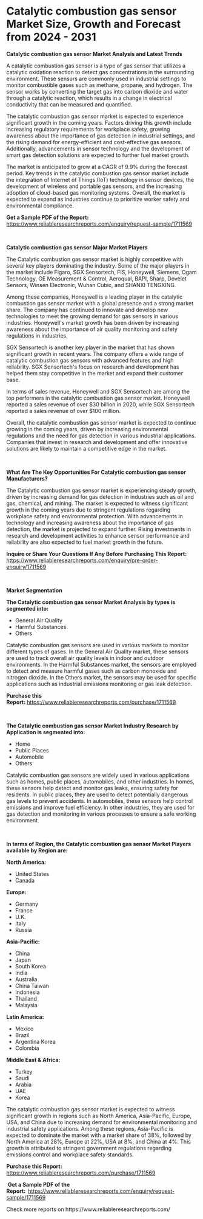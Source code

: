 <p><h1>Catalytic combustion gas sensor Market Size, Growth and Forecast from 2024 - 2031</h1></p><p><strong>Catalytic combustion gas sensor Market Analysis and Latest Trends</strong></p>
<p><p>A catalytic combustion gas sensor is a type of gas sensor that utilizes a catalytic oxidation reaction to detect gas concentrations in the surrounding environment. These sensors are commonly used in industrial settings to monitor combustible gases such as methane, propane, and hydrogen. The sensor works by converting the target gas into carbon dioxide and water through a catalytic reaction, which results in a change in electrical conductivity that can be measured and quantified.</p><p>The catalytic combustion gas sensor market is expected to experience significant growth in the coming years. Factors driving this growth include increasing regulatory requirements for workplace safety, growing awareness about the importance of gas detection in industrial settings, and the rising demand for energy-efficient and cost-effective gas sensors. Additionally, advancements in sensor technology and the development of smart gas detection solutions are expected to further fuel market growth.</p><p>The market is anticipated to grow at a CAGR of 9.9% during the forecast period. Key trends in the catalytic combustion gas sensor market include the integration of Internet of Things (IoT) technology in sensor devices, the development of wireless and portable gas sensors, and the increasing adoption of cloud-based gas monitoring systems. Overall, the market is expected to expand as industries continue to prioritize worker safety and environmental compliance.</p></p>
<p><strong>Get a Sample PDF of the Report:&nbsp;</strong> <a href="https://www.reliableresearchreports.com/enquiry/request-sample/1711569">https://www.reliableresearchreports.com/enquiry/request-sample/1711569</a></p>
<p>&nbsp;</p>
<p><strong>Catalytic combustion gas sensor Major Market Players</strong></p>
<p><p>The Catalytic combustion gas sensor market is highly competitive with several key players dominating the industry. Some of the major players in the market include Figaro, SGX Sensortech, FIS, Honeywell, Siemens, Ogam Technology, GE Measurement & Control, Aeroqual, BAPI, Sharp, Dovelet Sensors, Winsen Electronic, Wuhan Cubic, and SHANXI TENGXING.</p><p>Among these companies, Honeywell is a leading player in the catalytic combustion gas sensor market with a global presence and a strong market share. The company has continued to innovate and develop new technologies to meet the growing demand for gas sensors in various industries. Honeywell's market growth has been driven by increasing awareness about the importance of air quality monitoring and safety regulations in industries.</p><p>SGX Sensortech is another key player in the market that has shown significant growth in recent years. The company offers a wide range of catalytic combustion gas sensors with advanced features and high reliability. SGX Sensortech's focus on research and development has helped them stay competitive in the market and expand their customer base.</p><p>In terms of sales revenue, Honeywell and SGX Sensortech are among the top performers in the catalytic combustion gas sensor market. Honeywell reported a sales revenue of over $30 billion in 2020, while SGX Sensortech reported a sales revenue of over $100 million.</p><p>Overall, the catalytic combustion gas sensor market is expected to continue growing in the coming years, driven by increasing environmental regulations and the need for gas detection in various industrial applications. Companies that invest in research and development and offer innovative solutions are likely to maintain a competitive edge in the market.</p></p>
<p>&nbsp;</p>
<p><strong>What Are The Key Opportunities For Catalytic combustion gas sensor Manufacturers?</strong></p>
<p><p>The Catalytic combustion gas sensor market is experiencing steady growth, driven by increasing demand for gas detection in industries such as oil and gas, chemical, and mining. The market is expected to witness significant growth in the coming years due to stringent regulations regarding workplace safety and environmental protection. With advancements in technology and increasing awareness about the importance of gas detection, the market is projected to expand further. Rising investments in research and development activities to enhance sensor performance and reliability are also expected to fuel market growth in the future.</p></p>
<p><strong>Inquire or Share Your Questions If Any Before Purchasing This Report:</strong> <a href="https://www.reliableresearchreports.com/enquiry/pre-order-enquiry/1711569">https://www.reliableresearchreports.com/enquiry/pre-order-enquiry/1711569</a></p>
<p>&nbsp;</p>
<p><strong>Market Segmentation</strong></p>
<p><strong>The Catalytic combustion gas sensor Market Analysis by types is segmented into:</strong></p>
<p><ul><li>General Air Quality</li><li>Harmful Substances</li><li>Others</li></ul></p>
<p><p>Catalytic combustion gas sensors are used in various markets to monitor different types of gases. In the General Air Quality market, these sensors are used to track overall air quality levels in indoor and outdoor environments. In the Harmful Substances market, the sensors are employed to detect and measure harmful gases such as carbon monoxide and nitrogen dioxide. In the Others market, the sensors may be used for specific applications such as industrial emissions monitoring or gas leak detection.</p></p>
<p><strong>Purchase this Report:&nbsp;</strong><a href="https://www.reliableresearchreports.com/purchase/1711569">https://www.reliableresearchreports.com/purchase/1711569</a></p>
<p>&nbsp;</p>
<p><strong>The Catalytic combustion gas sensor Market Industry Research by Application is segmented into:</strong></p>
<p><ul><li>Home</li><li>Public Places</li><li>Automobile</li><li>Others</li></ul></p>
<p><p>Catalytic combustion gas sensors are widely used in various applications such as homes, public places, automobiles, and other industries. In homes, these sensors help detect and monitor gas leaks, ensuring safety for residents. In public places, they are used to detect potentially dangerous gas levels to prevent accidents. In automobiles, these sensors help control emissions and improve fuel efficiency. In other industries, they are used for gas detection and monitoring in various processes to ensure a safe working environment.</p></p>
<p>&nbsp;</p>
<p><strong>In terms of Region, the Catalytic combustion gas sensor Market Players available by Region are:</strong></p>
<p>
    <p> <strong> North America: </strong>
        <ul>
            <li>United States</li>
            <li>Canada</li>
        </ul>
        </p> 
    <p> <strong> Europe: </strong>
        <ul>
            <li>Germany</li>
            <li>France</li>
            <li>U.K.</li>
            <li>Italy</li>
            <li>Russia</li>
        </ul>
        </p> 
    <p> <strong> Asia-Pacific: </strong>
        <ul>
            <li>China</li>
            <li>Japan</li>
            <li>South Korea</li>
            <li>India</li>
            <li>Australia</li>
            <li>China Taiwan</li>
            <li>Indonesia</li>
            <li>Thailand</li>
            <li>Malaysia</li>
        </ul>
        </p> 
    <p> <strong> Latin America: </strong>
        <ul>
            <li>Mexico</li>
            <li>Brazil</li>
            <li>Argentina Korea</li>
            <li>Colombia</li>
        </ul>
        </p> 
    <p> <strong> Middle East & Africa: </strong>
        <ul>
            <li>Turkey</li>
            <li>Saudi</li>
            <li>Arabia</li>
            <li>UAE</li>
            <li>Korea</li>
        </ul>
    </p>
    </p>
<p><p>The catalytic combustion gas sensor market is expected to witness significant growth in regions such as North America, Asia-Pacific, Europe, USA, and China due to increasing demand for environmental monitoring and industrial safety applications. Among these regions, Asia-Pacific is expected to dominate the market with a market share of 38%, followed by North America at 28%, Europe at 22%, USA at 8%, and China at 4%. This growth is attributed to stringent government regulations regarding emissions control and workplace safety standards.</p></p>
<p><strong>Purchase this Report: </strong><a href="https://www.reliableresearchreports.com/purchase/1711569">https://www.reliableresearchreports.com/purchase/1711569</a></p>
<p>&nbsp;<strong>Get a Sample PDF of the Report:&nbsp;&nbsp;</strong><a href="https://www.reliableresearchreports.com/enquiry/request-sample/1711569">https://www.reliableresearchreports.com/enquiry/request-sample/1711569</a></p>
<p><strong></strong></p>
<p>Check more reports on https://www.reliableresearchreports.com/</p>